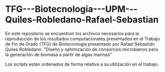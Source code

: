 # TFG---Biotecnologia---UPM---Quiles-Robledano-Rafael-Sebastian
En este repositorio se encuentran los archivos necesarios para la reproducción de los resultados computacionales presentados en el Trabajo de Fin de Grado (TFG) de Biotecnología presentado por Rafael Sebastián Quiles Robledano: "Diseño y optimización de consorcios microbianos para la generación de biomasa a partir de algas marinas"

Los scripts están ordenados de forma relativa a su utilización en el trabajo.
